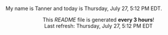 My name is Tanner and today is Thursday, July 27, 5:12 PM EDT.

<p align="center">This <i>README</i> file is generated <b>every 3 hours</b>!</br>Last refresh: Thursday, July 27, 5:12 PM EDT<br /></p>
